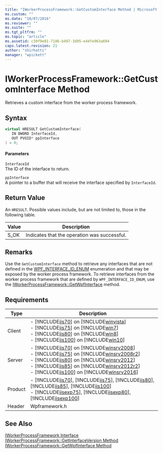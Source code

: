 ```yaml
---
title: "IWorkerProcessFramework::GetCustomInterface Method | Microsoft Docs"
ms.custom: ""
ms.date: "10/07/2016"
ms.reviewer: ""
ms.suite: ""
ms.tgt_pltfrm: ""
ms.topic: "article"
ms.assetid: c39f9e81-7186-b497-3d95-e44fe963a694
caps.latest.revision: 21
author: "shirhatti"
manager: "wpickett"
---
```

# IWorkerProcessFramework::GetCustomInterface Method
Retrieves a custom interface from the worker process framework.  
  
## Syntax  
  
```cpp  
virtual HRESULT GetCustomInterface(  
   IN DWORD InterfaceId,  
   OUT PVOID* ppInterface  
) = 0;  
```  
  
#### Parameters  
 `InterfaceId`  
 The ID of the interface to return.  
  
 `ppInterface`  
 A pointer to a buffer that will receive the interface specified by `InterfaceId`.  
  
## Return Value  
 An `HRESULT`. Possible values include, but are not limited to, those in the following table.  
  
|Value|Description|  
|-----------|-----------------|  
|S_OK|Indicates that the operation was successful.|  
  
## Remarks  
 Use the `GetCustomInterface` method to retrieve any interfaces that are not defined in the [WPF_INTERFACE_ID_ENUM](../../../webdevelopment-reference\native-code-api\webdev-native-api-reference/wpf-interface-id-enum-enumeration.md) enumeration and that may be exposed by the worker process framework. To retrieve interfaces from the worker process framework that are defined by `WPF_INTERFACE_ID_ENUM`, use the [IWorkerProcessFramework::GetWpfInterface](../../../webdevelopment-reference\native-code-api\webdev-native-api-reference/iworkerprocessframework-getwpfinterface-method.md) method.  
  
## Requirements  
  
|Type|Description|  
|----------|-----------------|  
|Client|-   [!INCLUDE[iis70](../../../wmi-provider/includes/iis70-md.md)] on [!INCLUDE[winvista](../../../wmi-provider/includes/winvista-md.md)]<br />-   [!INCLUDE[iis75](../../../wmi-provider/includes/iis75-md.md)] on [!INCLUDE[win7](../../../wmi-provider/includes/win7-md.md)]<br />-   [!INCLUDE[iis80](../../../wmi-provider/includes/iis80-md.md)] on [!INCLUDE[win8](../../../wmi-provider/includes/win8-md.md)]<br />-   [!INCLUDE[iis100](../../../wmi-provider/includes/iis100-md.md)] on [!INCLUDE[win10](../../../wmi-provider/includes/win10-md.md)]|  
|Server|-   [!INCLUDE[iis70](../../../wmi-provider/includes/iis70-md.md)] on [!INCLUDE[winsrv2008](../../../wmi-provider/includes/winsrv2008-md.md)]<br />-   [!INCLUDE[iis75](../../../wmi-provider/includes/iis75-md.md)] on [!INCLUDE[winsrv2008r2](../../../wmi-provider/includes/winsrv2008r2-md.md)]<br />-   [!INCLUDE[iis80](../../../wmi-provider/includes/iis80-md.md)] on [!INCLUDE[winsrv2012](../../../wmi-provider/includes/winsrv2012-md.md)]<br />-   [!INCLUDE[iis85](../../../wmi-provider/includes/iis85-md.md)] on [!INCLUDE[winsrv2012r2](../../../wmi-provider/includes/winsrv2012r2-md.md)]<br />-   [!INCLUDE[iis100](../../../wmi-provider/includes/iis100-md.md)] on [!INCLUDE[winsrv2016](../../../wmi-provider/includes/winsrv2016-md.md)]|  
|Product|-   [!INCLUDE[iis70](../../../wmi-provider/includes/iis70-md.md)], [!INCLUDE[iis75](../../../wmi-provider/includes/iis75-md.md)], [!INCLUDE[iis80](../../../wmi-provider/includes/iis80-md.md)], [!INCLUDE[iis85](../../../wmi-provider/includes/iis85-md.md)], [!INCLUDE[iis100](../../../wmi-provider/includes/iis100-md.md)]<br />-   [!INCLUDE[iisexp75](../../../webdevelopment-reference\native-code-api\webdev-native-api-reference/includes/iisexp75-md.md)], [!INCLUDE[iisexp80](../../../webdevelopment-reference\native-code-api\webdev-native-api-reference/includes/iisexp80-md.md)], [!INCLUDE[iisexp100](../../../webdevelopment-reference\native-code-api\webdev-native-api-reference/includes/iisexp100-md.md)]|  
|Header|Wpframework.h|  
  
## See Also  
 [IWorkerProcessFramework Interface](../../../webdevelopment-reference\native-code-api\webdev-native-api-reference/iworkerprocessframework-interface.md)   
 [IWorkerProcessFramework::GetInterfaceVersion Method](../../../webdevelopment-reference\native-code-api\webdev-native-api-reference/iworkerprocessframework-getinterfaceversion-method.md)   
 [IWorkerProcessFramework::GetWpfInterface Method](../../../webdevelopment-reference\native-code-api\webdev-native-api-reference/iworkerprocessframework-getwpfinterface-method.md)